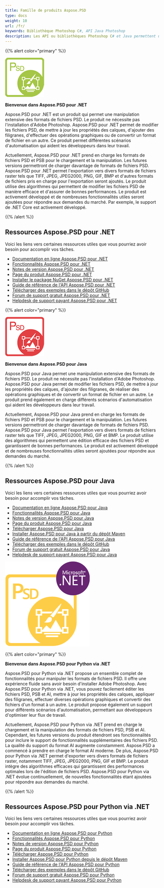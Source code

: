 ```yaml
---
title: Famille de produits Aspose.PSD
type: docs
weight: 10
url: /fr/
keywords: Bibliothèque Photoshop C#, API Java Photoshop
description: Les API ou bibliothèques Photoshop C# et Java permettent une manipulation extensive des formats de fichiers PSD. Les produits ne nécessitent pas l'installation d'Adobe Photoshop et prennent en charge les formats de fichiers PSD et PSB pour le chargement, la manipulation et la conversion vers divers formats de fichiers raster tels que TIFF, JPEG, JPEG2000, PNG, GIF et BMP.
---
```


{{% alert color="primary" %}} 

**![Logo du produit Aspose.PSD pour .NET](home_1.png)**

**Bienvenue dans Aspose.PSD pour .NET**

Aspose.PSD pour .NET est un produit qui permet une manipulation extensive des formats de fichiers PSD. Le produit ne nécessite pas l'installation d'Adobe Photoshop. Aspose.PSD pour .NET permet de modifier les fichiers PSD, de mettre à jour les propriétés des calques, d'ajouter des filigranes, d'effectuer des opérations graphiques ou de convertir un format de fichier en un autre. Ce produit permet différentes scénarios d'automatisation qui aident les développeurs dans leur travail.

Actuellement, Aspose.PSD pour .NET prend en charge les formats de fichiers PSD et PSB pour le chargement et la manipulation. Les futures versions permettront de charger davantage de formats de fichiers PSD. Aspose.PSD pour .NET permet l'exportation vers divers formats de fichiers raster tels que TIFF, JPEG, JPEG2000, PNG, GIF, BMP et d'autres formats de fichiers pris en charge pour l'exportation seront ajoutés. Le produit utilise des algorithmes qui permettent de modifier les fichiers PSD de manière efficace et d'assurer de bonnes performances. Le produit est activement développé et de nombreuses fonctionnalités utiles seront ajoutées pour répondre aux demandes du marché. Par exemple, le support de .NET Core est activement développé.

{{% /alert %}} 

## **Ressources Aspose.PSD pour .NET**

Voici les liens vers certaines ressources utiles que vous pourriez avoir besoin pour accomplir vos tâches.

- [Documentation en ligne Aspose.PSD pour .NET](/psd/fr/net/)
- [Fonctionnalités Aspose.PSD pour .NET](/psd/fr/net/features/)
- [Notes de version Aspose.PSD pour .NET](/psd/fr/net/release-notes/)
- [Page du produit Aspose.PSD pour .NET](https://products.aspose.com/psd/net)
- [Installer le package NuGet Aspose.PSD pour .NET](https://www.nuget.org/packages/Aspose.PSD/)
- [Guide de référence de l'API Aspose.PSD pour .NET](https://reference.aspose.com/net/psd)
- [Télécharger des exemples dans le dépôt GitHub](https://github.com/aspose-psd/Aspose.PSD-for-.NET)
- [Forum de support gratuit Aspose.PSD pour .NET](https://forum.aspose.com/c/psd)
- [Helpdesk de support payant Aspose.PSD pour .NET](https://helpdesk.aspose.com/)

{{% alert color="primary" %}} 

**![Logo du produit Aspose.PSD pour Java](aspose-psd-for-java-home_1.png)**

**Bienvenue dans Aspose.PSD pour Java** 

Aspose.PSD pour Java permet une manipulation extensive des formats de fichiers PSD. Le produit ne nécessite pas l'installation d'Adobe Photoshop. Aspose.PSD pour Java permet de modifier les fichiers PSD, de mettre à jour les propriétés des calques, d'ajouter des filigranes, de réaliser des opérations graphiques et de convertir un format de fichier en un autre. Le produit prend également en charge différents scénarios d'automatisation qui aident les développeurs dans leur travail.

Actuellement, Aspose.PSD pour Java prend en charge les formats de fichiers PSD et PSB pour le chargement et la manipulation. Les futures versions permettront de charger davantage de formats de fichiers PSD. Aspose.PSD pour Java permet l'exportation vers divers formats de fichiers raster tels que TIFF, JPEG, JPEG2000, PNG, GIF et BMP. Le produit utilise des algorithmes qui permettent une édition efficace des fichiers PSD et garantissent de bonnes performances. Le produit est activement développé et de nombreuses fonctionnalités utiles seront ajoutées pour répondre aux demandes du marché.

{{% /alert %}} 

## **Ressources Aspose.PSD pour Java**

Voici les liens vers certaines ressources utiles que vous pourriez avoir besoin pour accomplir vos tâches.

- [Documentation en ligne Aspose.PSD pour Java](/psd/fr/java/)
- [Fonctionnalités Aspose.PSD pour Java](/psd/fr/java/features/)
- [Notes de version Aspose.PSD pour Java](/psd/fr/java/release-notes/)
- [Page du produit Aspose.PSD pour Java](https://products.aspose.com/psd/java)
- [Télécharger Aspose.PSD pour Java](https://repository.aspose.com/webapp/#/artifacts/browse/tree/General/repo/com/aspose/aspose-psd)
- [Installer Aspose.PSD pour Java à partir du dépôt Maven](/psd/fr/java/installation/)
- [Guide de référence de l'API Aspose.PSD pour Java](https://reference.aspose.com/java/psd)
- [Télécharger des exemples dans le dépôt GitHub](https://github.com/aspose-psd/Aspose.PSD-for-Java)
- [Forum de support gratuit Aspose.PSD pour Java](https://forum.aspose.com/c/psd)
- [Helpdesk de support payant Aspose.PSD pour Java](https://helpdesk.aspose.com/)

![Logo du produit Aspose.PSD pour Python via .NET](aspose-psd-for-python-home_1.png)

{{% alert color="primary" %}} 

**Bienvenue dans Aspose.PSD pour Python via .NET**

Aspose.PSD pour Python via .NET propose un ensemble complet de fonctionnalités pour manipuler les formats de fichiers PSD. Il offre une expérience fluide sans avoir besoin d'installer Adobe Photoshop. Avec Aspose.PSD pour Python via .NET, vous pouvez facilement éditer les fichiers PSD, PSB et AI, mettre à jour les propriétés des calques, appliquer des filigranes, effectuer diverses opérations graphiques et convertir des fichiers d'un format à un autre. Le produit propose également un support pour différents scénarios d'automatisation, permettant aux développeurs d'optimiser leur flux de travail.

Actuellement, Aspose.PSD pour Python via .NET prend en charge le chargement et la manipulation des formats de fichiers PSD, PSB et AI. Cependant, les futures versions du produit étendront ses fonctionnalités pour inclure le support de fonctionnalités supplémentaires des fichiers PSD. La qualité du support du format AI augmente constamment. Aspose.PSD a commencé à prendre en charge le format AI moderne. De plus, Aspose.PSD pour Python via .NET permet d'exporter vers divers formats de fichiers raster, notamment TIFF, JPEG, JPEG2000, PNG, GIF et BMP. Le produit intègre des algorithmes efficaces qui garantissent des performances optimales lors de l'édition de fichiers PSD. Aspose.PSD pour Python via .NET évolue continuellement, de nouvelles fonctionnalités étant ajoutées pour répondre aux demandes du marché.

{{% /alert %}} 

## **Ressources Aspose.PSD pour Python via .NET**

Voici les liens vers certaines ressources utiles que vous pourriez avoir besoin pour accomplir vos tâches.

- [Documentation en ligne Aspose.PSD pour Python](/psd/fr/python-net/)
- [Fonctionnalités Aspose.PSD pour Python](/psd/fr/python-net/features/)
- [Notes de version Aspose.PSD pour Python](/psd/fr/python-net/release-notes/)
- [Page du produit Aspose.PSD pour Python](https://products.aspose.com/psd/python-net)
- [Télécharger Aspose.PSD pour Python](https://repository.aspose.com/webapp/#/artifacts/browse/tree/General/repo/com/aspose/aspose-psd)
- [Installer Aspose.PSD pour Python depuis le dépôt Maven](/psd/fr/python-net/installation/)
- [Guide de référence de l'API Aspose.PSD pour Python](https://reference.aspose.com/python-net/psd)
- [Télécharger des exemples dans le dépôt GitHub](https://github.com/aspose-psd/Aspose.PSD-for-Python-Net)
- [Forum de support gratuit Aspose.PSD pour Python](https://forum.aspose.com/c/psd)
- [Helpdesk de support payant Aspose.PSD pour Python](https://helpdesk.aspose.com/)
